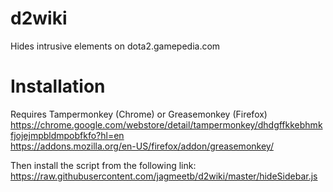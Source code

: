# d2wiki
Hides intrusive elements on dota2.gamepedia.com

# Installation
Requires Tampermonkey (Chrome) or Greasemonkey (Firefox)  
https://chrome.google.com/webstore/detail/tampermonkey/dhdgffkkebhmkfjojejmpbldmpobfkfo?hl=en  
https://addons.mozilla.org/en-US/firefox/addon/greasemonkey/

Then install the script from the following link:
https://raw.githubusercontent.com/jagmeetb/d2wiki/master/hideSidebar.js
